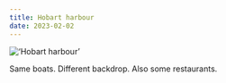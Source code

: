```yaml
---
title: Hobart harbour
date: 2023-02-02
---
```


![‘Hobart harbour’](/2302_hobart_harbour.jpg)

Same boats. Different backdrop. Also some restaurants.








